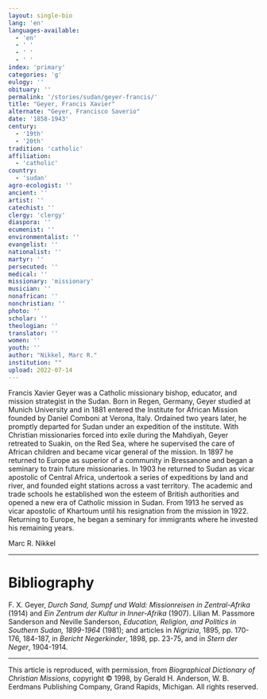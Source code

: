 ```yaml
---
layout: single-bio
lang: 'en'
languages-available:
  - 'en'
  - ' '
  - ' '
  - ' '
index: 'primary'
categories: 'g'
eulogy: ''
obituary: ''
permalink: '/stories/sudan/geyer-francis/'
title: "Geyer, Francis Xavier"
alternate: "Geyer, Francisco Saverio"
date: '1858-1943'
century:
  - '19th'
  - '20th'
tradition: 'catholic'
affiliation:
  - 'catholic'
country:
  - 'sudan'
agro-ecologist: ''
ancient: ''
artist: ''
catechist: ''
clergy: 'clergy'
diaspora: ''
ecumenist: ''
environmentalist: ''
evangelist: ''
nationalist: ''
martyr: ''
persecuted: ''
medical: ''
missionary: 'missionary'
musician: ''
nonafrican: ''
nonchristian: ''
photo: ''
scholar: ''
theologian: ''
translator: ''
women: ''
youth: ''
author: "Nikkel, Marc R."
institution: ""
upload: 2022-07-14
---
```




Francis Xavier Geyer was a Catholic missionary bishop, educator, and mission strategist in the Sudan. Born in Regen, Germany, Geyer studied at Munich University and in 1881 entered the Institute for African Mission founded by Daniel Comboni at Verona, Italy. Ordained two years later, he promptly departed for Sudan under an expedition of the institute. With Christian missionaries forced into exile during the Mahdiyah, Geyer retreated to Suakin, on the Red Sea, where he supervised the care of African children and became vicar general of the mission. In 1897 he returned to Europe as superior of a community in Bressanone and began a seminary to train future missionaries. In 1903 he returned to Sudan as vicar apostolic of Central Africa, undertook a series of expeditions by land and river, and founded eight stations across a vast territory. The academic and trade schools he established won the esteem of British authorities and opened a new era of Catholic mission in Sudan. From 1913 he served as vicar apostolic of Khartoum until his resignation from the mission in 1922. Returning to Europe, he began a seminary for immigrants where he invested his remaining years.

Marc R. Nikkel

---

# Bibliography

F. X. Geyer, *Durch Sand, Sumpf und Wald: Missionreisen in Zentral-Afrika* (1914) and *Ein Zentrum der Kultur in Inner-Afrika* (1907). Lilian M. Passmore Sanderson and Neville Sanderson, *Education, Religion, and Politics in Southern Sudan, 1899-1964* (1981); and articles in *Nigrizia*, 1895, pp. 170-176, 184-187, in *Bericht Negerkinder*, 1898, pp. 23-75, and in *Stern der Neger*, 1904-1914.

---

This article is reproduced, with permission, from *Biographical Dictionary of Christian Missions*, copyright © 1998, by Gerald H. Anderson, W. B. Eerdmans Publishing Company, Grand Rapids, Michigan. All rights reserved.
